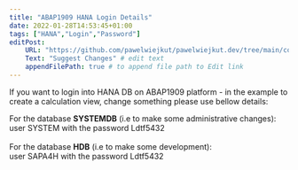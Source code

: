 ```yaml
---
title: "ABAP1909 HANA Login Details"
date: 2022-01-28T14:53:45+01:00
tags: ["HANA","Login","Password"]
editPost:
    URL: "https://github.com/pawelwiejkut/pawelwiejkut.dev/tree/main/content"
    Text: "Suggest Changes" # edit text
    appendFilePath: true # to append file path to Edit link
---
```


If you want to login into HANA DB on ABAP1909 platform - in the example to create a calculation view, change something please use bellow details:

For the database **SYSTEMDB** (i.e to make some administrative changes):</br> 
user SYSTEM with the password Ldtf5432</br></br>
For the database **HDB** (i.e to make some development):</br> 
user SAPA4H with the password Ldtf5432






